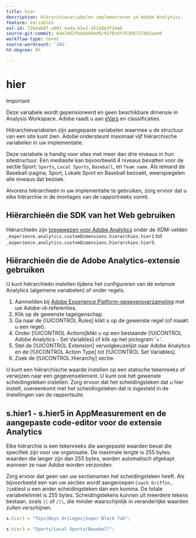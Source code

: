 ```yaml
---
title: hier
description: Hiërarchievariabelen implementeren in Adobe Analytics.
feature: Variables
exl-id: 72bdab8f-a001-4ada-b5e2-453a8e3f24a6
source-git-commit: 6de20d2fbbab6ded6c92f0c6f3536671f4b2ae46
workflow-type: tm+mt
source-wordcount: '341'
ht-degree: 0%

---
```


# hier

>[!IMPORTANT]
>
>Deze variabele wordt gepensioneerd en geen beschikbare dimensie in Analysis Workspace. Adobe raadt u aan [eVars](evar.md) en classificaties.

Hiërarchievariabelen zijn aangepaste variabelen waarmee u de structuur van een site kunt zien. Adobe ondersteunt maximaal vijf hiërarchische variabelen in uw implementatie.

Deze variabele is handig voor sites met meer dan drie niveaus in hun sitestructuur. Een mediasite kan bijvoorbeeld 4 niveaus bevatten voor de sectie Sport: `Sports`, `Local Sports`, `Baseball`, en `Team name`. Als iemand de Baseball-pagina, Sport, Lokale Sport en Baseball bezoekt, weerspiegelen alle niveaus dat bezoek.

Alvorens hiërarchieën in uw implementatie te gebruiken, zorg ervoor dat u elke hiërarchie in de montages van de rapportreeks vormt.

## Hiërarchieën die SDK van het Web gebruiken

Hiërarchieën zijn [toegewezen voor Adobe Analytics](https://experienceleague.adobe.com/docs/analytics/implementation/aep-edge/variable-mapping.html) onder de XDM-velden `_experience.analytics.customDimensions.hierarchies.hier1` tot `_experience.analytics.customDimensions.hierarchies.hier5`.

## Hiërarchieën die de Adobe Analytics-extensie gebruiken

U kunt hiërarchieën instellen tijdens het configureren van de extensie Analytics (algemene variabelen) of onder regels.

1. Aanmelden bij [Adobe Experience Platform-gegevensverzameling](https://experience.adobe.com/data-collection) met uw Adobe-id-referenties.
2. Klik op de gewenste tageigenschap.
3. Ga naar de [!UICONTROL Rules] klikt u op de gewenste regel (of maakt u een regel).
4. Onder [!UICONTROL Actions]klikt u op een bestaande [!UICONTROL Adobe Analytics - Set Variables] of klik op het pictogram &#39;+&#39;.
5. Stel de [!UICONTROL Extension] vervolgkeuzelijst naar Adobe Analytics en de [!UICONTROL Action Type] tot [!UICONTROL Set Variables].
6. Zoek de [!UICONTROL Hierarchy] sectie.

U kunt een hiërarchische waarde instellen op een statische tekenreeks of verwijzen naar een gegevenselement. U kunt ook het gewenste scheidingsteken instellen. Zorg ervoor dat het scheidingsteken dat u hier instelt, overeenkomt met het scheidingsteken dat is ingesteld in de instellingen van de rapportsuite.

## s.hier1 - s.hier5 in AppMeasurement en de aangepaste code-editor voor de extensie Analytics

Elke hiërarchie is een tekenreeks die aangepaste waarden bevat die specifiek zijn voor uw organisatie. De maximale lengte is 255 bytes. waarden die langer zijn dan 255 bytes, worden automatisch afgekapt wanneer ze naar Adobe worden verzonden.

Zorg ervoor dat geen van uw sectienamen het scheidingsteken heeft. Als bijvoorbeeld een van uw secties wordt aangeroepen `Coach Griffin, Jim`kiest u een ander scheidingsteken dan een komma. De totale variabelelimiet is 255 bytes. Scheidingstekens kunnen uit meerdere tekens bestaan, zoals `||` of `/|\`, die minder waarschijnlijk in veranderlijke waarden zullen verschijnen.

```js
s.hier1 = "Toys|Boys 6+|Legos|Super Block Tub";

s.hier3 = "Sports/Local Sports/Baseball";
```
